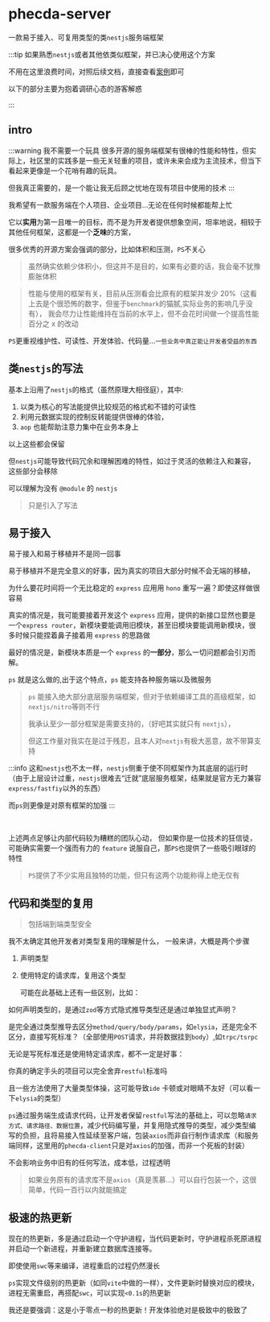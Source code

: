 # phecda-server

一款易于接入、可复用类型的类`nestjs`服务端框架

:::tip 
如果熟悉`nestjs`或者其他依类似框架，并已决心使用这个方案

不用在这里浪费时间，对照后续文档，直接查看[案例](https://github.com/fgsreally/phecda/tree/main/examples/server)即可

以下的部分主要为抱着调研心态的游客解惑

:::

## intro
:::warning 我不需要一个玩具
很多开源的服务端框架有很棒的性能和特性，但实际上，社区里的实践多是一些无关轻重的项目，或许未来会成为主流技术，但当下看起来更像是一个花哨有趣的玩具。

但我真正需要的，是一个能让我无后顾之忧地在现有项目中使用的技术
:::


我希望有一款服务端在个人项目、企业项目...无论在任何时候都能帮上忙

它以**实用**为第一且唯一的目标，而不是为开发者提供想象空间，坦率地说，相较于其他任何框架，这都是一个**乏味**的方案，


很多优秀的开源方案会强调的部分，比如体积和压测，`PS`不关心

> 虽然确实依赖少体积小，但这并不是目的，如果有必要的话，我会毫不犹豫膨胀体积

> 性能与使用的框架有关，目前从压测看会比原有的框架并发少 20%（这看上去是个很恐怖的数字，但鉴于`benchmark`的猫腻,实际业务的影响几乎没有），
我会尽力让性能维持在当前的水平上，但不会花时间做一个提高性能百分之 x 的改动

`PS`更重视维护性、可读性、开发体验、代码量...`一些业务中真正能让开发者受益的东西`

## 类`nestjs`的写法
基本上沿用了`nestjs`的格式（虽然原理大相径庭），其中:
1. 以类为核心的写法能提供比较规范的格式和不错的可读性
2. 利用元数据实现的控制反转能提供很棒的体验，
3. `aop` 也能帮助注意力集中在业务本身上

以上这些都会保留

但`nestjs`可能导致代码冗余和理解困难的特性，如过于灵活的依赖注入和兼容，这些部分会移除

可以理解为没有 `@module` 的 `nestjs`

> 只是引入了写法


## 易于接入
易于接入和易于移植并不是同一回事

易于移植并不是完全意义的好事，因为真实的项目大部分时候不会无端的移植，

为什么要花时间将一个无比稳定的 `express` 应用用 `hono` 重写一遍？即使这样做很容易

真实的情况是，我可能要接着开发这个 `express` 应用，提供的新接口显然也要是一个`express router`，新模块要能调用旧模块，甚至旧模块要能调用新模块，很多时候只能捏着鼻子接着用 `express` 的思路做

最好的情况是，新模块本质是一个 `express` 的**一部分**，那么一切问题都会引刃而解。 

`ps` 就是这么做的,出于这个特点，`ps` 能支持各种服务端以及微服务


>`ps` 能接入绝大部分底层服务端框架，但对于依赖编译工具的高级框架，如 `nextjs/nitro`等则不行
>
> 我承认至少一部分框架是需要支持的，（好吧其实就只有 `nextjs`），
>
> 但这工作量对我实在是过于残忍，且本人对`nextjs`有极大恶意，故不带算支持

:::info
这和`nestjs`也不太一样，`nestjs`侧重于使不同框架作为其底层的运行时（由于上层设计过重，`nestjs`很难去“迁就”底层服务框架，结果就是官方无力兼容`express/fastfiy`以外的东西）

而`ps`则更像是对原有框架的加强
:::

<br>


上述两点足够让内部代码较为糟糕的团队心动，
但如果你是一位技术的狂信徒，可能确实需要一个强而有力的 `feature` 说服自己，那`PS`也提供了一些吸引眼球的特性

> `PS`提供了不少实用且独特的功能，但只有这两个功能称得上绝无仅有

## 代码和类型的复用
> 包括端到端类型安全

我不太确定其他开发者对类型复用的理解是什么，
一般来讲，大概是两个步骤

1. 声明类型
2. 使用特定的请求库，复用这个类型

   可能在此基础上还有一些区别，比如：

如何声明类型的，是通过`zod`等方式隐式推导类型还是通过单独显式声明？

是完全通过类型推导去区分`method/query/body/params`，如`elysia`，还是完全不区分，直接写死标准？（全部使用`POST`请求，并将数据挂到`body`）,如`trpc/tsrpc`

无论是写死标准还是使用特定请求库，都不一定是好事：

你真的确定手头的项目可以完全舍弃`restful`标准吗

且一些方法使用了大量类型体操，这可能导致`ide` 卡顿或对眼睛不友好（可以看一下`elysia`的类型）

`ps`通过服务端生成请求代码，让开发者保留`restful`写法的基础上，可以忽略`请求方式、请求路径、数据位置`，减少代码编写量，并复用隐式推导的类型，减少类型编写的负担，且将易接入性延续至客户端，包装`axios`而非自行制作请求库（和服务端同样，这里用的`phecda-client`只是对`axios`的加强，而非一个死板的封装）

不会影响业务中旧有的任何写法，成本低，过程透明

> 如果业务原有的请求库不是`axios`（真是羡慕...）可以自行包装一个，这很简单，代码一百行以内就能搞定

## 极速的热更新

现在的热更新，多是通过启动一个守护进程，当代码更新时，守护进程杀死原进程并启动一个新进程，并重新建立数据库连接等。

即使使用`swc`等来编译，进程重启的过程仍然漫长

`ps`实现文件级别的热更新（如同`vite`中做的一样），文件更新时替换对应的模块，进程无需重启，再搭配`swc`，可以实现`<0.1s`的热更新

我还是要强调：这是小于零点一秒的热更新！开发体验绝对是极致中的极致了